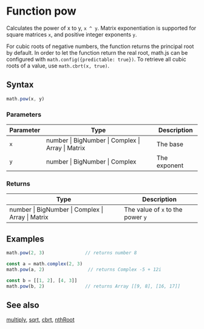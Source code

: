 <!-- Note: This file is automatically generated from source code comments. Changes made in this file will be overridden. -->

# Function pow

Calculates the power of x to y, `x ^ y`.
Matrix exponentiation is supported for square matrices `x`, and positive
integer exponents `y`.

For cubic roots of negative numbers, the function returns the principal
root by default. In order to let the function return the real root,
math.js can be configured with `math.config({predictable: true})`.
To retrieve all cubic roots of a value, use `math.cbrt(x, true)`.


## Syntax

```js
math.pow(x, y)
```

### Parameters

Parameter | Type | Description
--------- | ---- | -----------
`x` | number &#124; BigNumber &#124; Complex &#124; Array &#124; Matrix | The base
`y` | number &#124; BigNumber &#124; Complex | The exponent

### Returns

Type | Description
---- | -----------
number &#124; BigNumber &#124; Complex &#124; Array &#124; Matrix | The value of `x` to the power `y`


## Examples

```js
math.pow(2, 3)               // returns number 8

const a = math.complex(2, 3)
math.pow(a, 2)                // returns Complex -5 + 12i

const b = [[1, 2], [4, 3]]
math.pow(b, 2)               // returns Array [[9, 8], [16, 17]]
```


## See also

[multiply](multiply.md),
[sqrt](sqrt.md),
[cbrt](cbrt.md),
[nthRoot](nthRoot.md)
